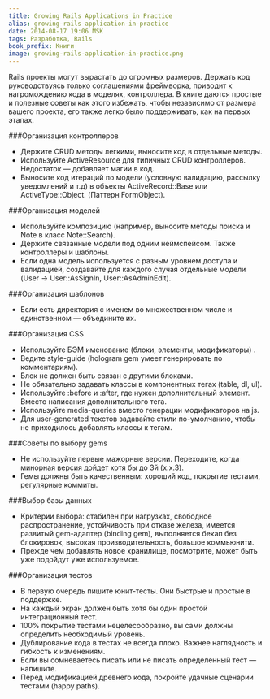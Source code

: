 ```yaml
---
title: Growing Rails Applications in Practice
alias: growing-rails-application-in-practice
date: 2014-08-17 19:06 MSK
tags: Разработка, Rails
book_prefix: Книги
image: growing-rails-application-in-practice.png
---
```


Rails проекты могут вырастать до огромных размеров. Держать код руководствуясь только соглашениями фреймворка, приводит к нагромождению кода в моделях, контроллера.
В книге даются простые и полезные советы как этого избежать, чтобы независимо от размера вашего проекта, его также легко было поддерживать, как на первых этапах.


###Организация контроллеров

   * Держите CRUD методы легкими, выносите код в отдельные методы.
   * Используйте ActiveResource для типичных CRUD контроллеров. Недостаток — добавляет магии в код.
   * Выносите код итераций по модели (условную валидацию, рассылку уведомлений и т.д) в объекты ActiveRecord::Base или ActiveType::Object. (Паттерн FormObject).



###Организация моделей

   * Используйте композицию (например, выносите методы поиска и Note в класс Note::Search).
   * Держите связанные модели под одним неймспейсом. Также контроллеры и шаблоны.
   * Если одна модель используется с разным уровнем доступа и валидацией, создавайте для каждого случая отдельные модели (User -> User::AsSignIn, User::AsAdminEdit).


###Организация шаблонов

   * Если есть директория с именем во множественном числе и единственном — объедините их.


###Организация CSS

   * Используйте БЭМ именование (блоки, элементы, модификаторы) .
   * Ведите style-guide (hologram gem умеет генерировать по комментариям).
   * Блок не должен быть связан с другими блоками.
   * Не обязательно задавать классы в компонентных тегах (table, dl, ul).
   * Используйте :before и :after, где нужен дополнительный элемент. Вместо написания дополнительного тега.
   * Используйте media-queries вместо генерации модификаторов на js.
   * Для user-generated текстов задавайте стили по-умолчанию, чтобы не приходилось добавлять классы к тегам.

###Советы по выбору gems

   * Не используйте первые мажорные версии. Переходите, когда минорная версия дойдет хотя бы до 3й (х.х.3).
   * Гемы должны быть качественным: хороший код, покрытие тестами, регулярные коммиты.

###Выбор базы данных

   * Критерии выбора: стабилен при нагрузках, свободное распространение, устойчивость при отказе железа, имеется развитый gem-адаптер (binding gem), выполняется бекап без блокировок, высокая производительность, большое коммьюнити.
   * Прежде чем добавлять новое хранилище, посмотрите, может быть уже подойдут уже используемое.

###Организация тестов

   * В первую очередь пишите юнит-тесты. Они быстрые и простые в поддержке.
   * На каждый экран должен быть хотя бы один простой интеграционный тест.
   * 100% покрытие тестами нецелесообразно, вы сами должны определить необходимый уровень.
   * Дублирование кода в тестах не всегда плохо. Важнее наглядность и гибкость к изменениям.
   * Если вы сомневаетесь писать или не писать определенный тест — напишите.
   * Перед модификацией древнего кода, покройте удачные сценарии тестами (happy paths).

